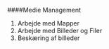 ####Medie Management
1. Arbejde med Mapper
2. Arbejde med Billeder og Filer
3. Beskæring af billeder
